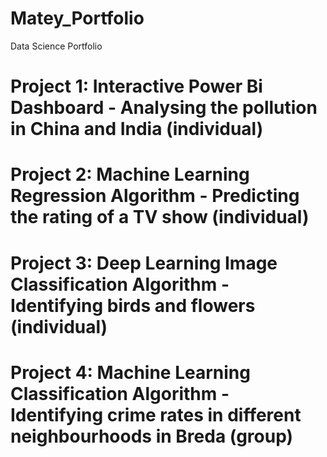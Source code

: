 # Matey_Portfolio
Data Science Portfolio

# Project 1: Interactive Power Bi Dashboard - Analysing the pollution in China and India (individual)

# Project 2: Machine Learning Regression Algorithm - Predicting the rating of a TV show (individual)

# Project 3: Deep Learning Image Classification Algorithm - Identifying birds and flowers (individual)

# Project 4: Machine Learning Classification Algorithm - Identifying crime rates in different neighbourhoods in Breda (group)
